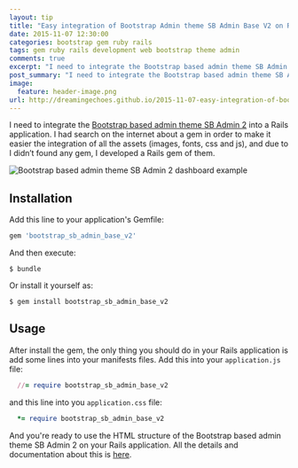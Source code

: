 ```yaml
---
layout: tip
title: "Easy integration of Bootstrap Admin theme SB Admin Base V2 on Ruby on Rails."
date: 2015-11-07 12:30:00
categories: bootstrap gem ruby rails
tags: gem ruby rails development web bootstrap theme admin
comments: true
excerpt: "I need to integrate the Bootstrap based admin theme SB Admin 2 into a Rails application. I had search on the internet about a gem in order to make it easier the integration of all the assets (images, fonts, css, js…), and due to I didn’t found any gem, I developed a Rails gem of them.."
post_summary: "I need to integrate the Bootstrap based admin theme SB Admin 2 into a Rails application. I had search on the internet about a gem in order to make it easier the integration of all the assets (images, fonts, css, js…), and due to I didn’t found any gem, I developed a Rails gem of them.."
image:
  feature: header-image.png
url: http://dreamingechoes.github.io/2015-11-07-easy-integration-of-bootstrap-admin-theme-sb-admin-base-v2-on-rails/
---
```


I need to integrate the [Bootstrap based admin theme SB Admin 2](http://startbootstrap.com/template-overviews/sb-admin-2/) into a Rails application. I had search on the internet about a gem in order to make it easier the integration of all the assets (images, fonts, css and js), and due to I didn’t found any gem, I developed a Rails gem of them.

![Bootstrap based admin theme SB Admin 2 dashboard example](http://startbootstrap.com/assets/img/templates/sb-admin-2.jpg)

## Installation

Add this line to your application's Gemfile:

```ruby
gem 'bootstrap_sb_admin_base_v2'
```

And then execute:

    $ bundle

Or install it yourself as:

    $ gem install bootstrap_sb_admin_base_v2

## Usage

After install the gem, the only thing you should do in your Rails application is add some lines into your manifests files. Add this into your `application.js` file:

```ruby
  //= require bootstrap_sb_admin_base_v2
```

and this line into you `application.css` file:

```ruby
  *= require bootstrap_sb_admin_base_v2
```

And you're ready to use the HTML structure of the Bootstrap based admin theme SB Admin 2 on your Rails application. All the details and documentation about this is [here](http://startbootstrap.com/template-overviews/sb-admin-2/).
